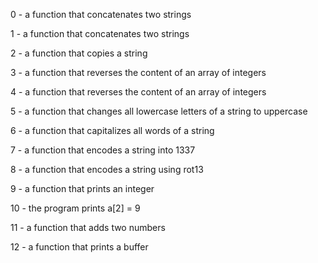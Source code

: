 0 - a function that concatenates two strings

1 - a function that concatenates two strings

2 - a function that copies a string

3 - a function that reverses the content of an array of integers

4 - a function that reverses the content of an array of integers

5 - a function that changes all lowercase letters of a string to uppercase

6 - a function that capitalizes all words of a string

7 - a function that encodes a string into 1337

8 - a function that encodes a string using rot13

9 - a function that prints an integer

10 - the program prints a[2] = 9

11 - a function that adds two numbers

12 - a function that prints a buffer


